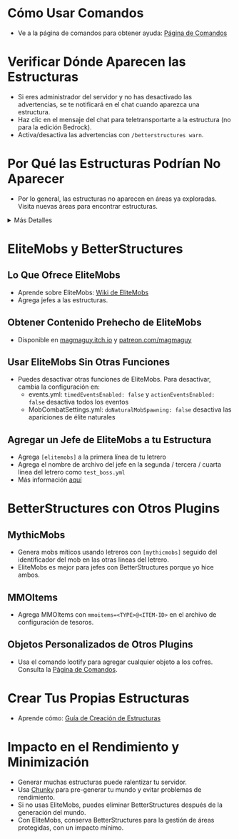 # Cómo Usar Comandos

- Ve a la página de comandos para obtener ayuda: [Página de Comandos]($language$/betterstructures/commands.md)

# Verificar Dónde Aparecen las Estructuras

- Si eres administrador del servidor y no has desactivado las advertencias, se te notificará en el chat cuando aparezca
  una estructura.
- Haz clic en el mensaje del chat para teletransportarte a la estructura (no para la edición Bedrock).
- Activa/desactiva las advertencias con `/betterstructures warn`.

# Por Qué las Estructuras Podrían No Aparecer

- Por lo general, las estructuras no aparecen en áreas ya exploradas. Visita nuevas áreas para encontrar estructuras.

<details> 
<summary>Más Detalles</summary>

Las estructuras no aparecerán en áreas ya exploradas para evitar llenarlas demasiado y dañar las construcciones de los
jugadores. BetterStructures sabe si un área fue explorada antes de su instalación y no colocará estructuras allí. Si tu
mundo fue explorado completamente antes de instalar BetterStructures, necesitas regenerarlo o crear un nuevo mundo.

</details>

# EliteMobs y BetterStructures

## Lo Que Ofrece EliteMobs

- Aprende sobre EliteMobs: [Wiki de EliteMobs](#)
- Agrega jefes a las estructuras.

## Obtener Contenido Prehecho de EliteMobs
- Disponible en [magmaguy.itch.io](https://magmaguy.itch.io/) y [patreon.com/magmaguy](https://www.patreon.com/magmaguy)

## Usar EliteMobs Sin Otras Funciones

- Puedes desactivar otras funciones de EliteMobs. Para desactivar, cambia la configuración en:
    - events.yml: `timedEventsEnabled: false` y `actionEventsEnabled: false` desactiva todos los eventos
  - MobCombatSettings.yml: `doNaturalMobSpawning: false` desactiva las apariciones de élite naturales

## Agregar un Jefe de EliteMobs a tu Estructura

- Agrega `[elitemobs]` a la primera línea de tu letrero
- Agrega el nombre de archivo del jefe en la segunda / tercera / cuarta línea del letrero como `test_boss.yml`
- Más información [aquí]($language$/betterstructures/creating_structures.md)

# BetterStructures con Otros Plugins

## MythicMobs

- Genera mobs míticos usando letreros con `[mythicmobs]` seguido del identificador del mob en las otras líneas del
  letrero.
- EliteMobs es mejor para jefes con BetterStructures porque yo hice ambos.

## MMOItems

- Agrega MMOItems con `mmoitems=<TYPE>@<ITEM-ID>` en el archivo de configuración de tesoros.

## Objetos Personalizados de Otros Plugins

- Usa el comando lootify para agregar cualquier objeto a los cofres. Consulta
  la [Página de Comandos]($language$/betterstructures/commands.md).

# Crear Tus Propias Estructuras

- Aprende cómo: [Guía de Creación de Estructuras]($language$/betterstructures/creating_structures.md)

# Impacto en el Rendimiento y Minimización

- Generar muchas estructuras puede ralentizar tu servidor.
- Usa [Chunky](https://www.spigotmc.org/resources/chunky.81534/) para pre-generar tu mundo y evitar problemas de
  rendimiento.
- Si no usas EliteMobs, puedes eliminar BetterStructures después de la generación del mundo.
- Con EliteMobs, conserva BetterStructures para la gestión de áreas protegidas, con un impacto mínimo.
